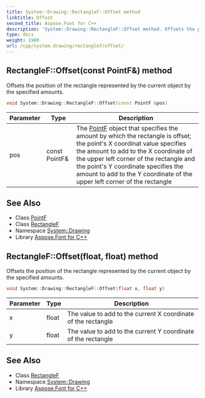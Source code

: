 ```yaml
---
title: System::Drawing::RectangleF::Offset method
linktitle: Offset
second_title: Aspose.Font for C++
description: 'System::Drawing::RectangleF::Offset method. Offsets the position of the rectangle represented by the current object by the specified amounts in C++.'
type: docs
weight: 1900
url: /cpp/system.drawing/rectanglef/offset/
---
```

## RectangleF::Offset(const PointF\&) method


Offsets the position of the rectangle represented by the current object by the specified amounts.

```cpp
void System::Drawing::RectangleF::Offset(const PointF &pos)
```


| Parameter | Type | Description |
| --- | --- | --- |
| pos | const PointF\& | The [PointF](../../pointf/) object that specifies the amount by which the rectangle is offset; the point's X coordinat value specifies the amount to add to the X coordinate of the upper left corner of the rectangle and the point's Y coordinate specifies the amount to add to the Y coordinate of the upper left corner of the rectangle |

## See Also

* Class [PointF](../../pointf/)
* Class [RectangleF](../)
* Namespace [System::Drawing](../../)
* Library [Aspose.Font for C++](../../../)
## RectangleF::Offset(float, float) method


Offsets the position of the rectangle represented by the current object by the specified amounts.

```cpp
void System::Drawing::RectangleF::Offset(float x, float y)
```


| Parameter | Type | Description |
| --- | --- | --- |
| x | float | The value to add to the current X coordinate of the rectangle |
| y | float | The value to add to the current Y coordinate of the rectangle |

## See Also

* Class [RectangleF](../)
* Namespace [System::Drawing](../../)
* Library [Aspose.Font for C++](../../../)
